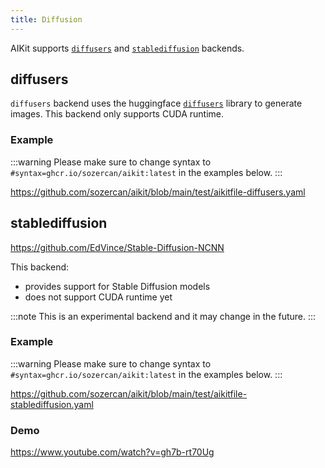 ```yaml
---
title: Diffusion
---
```


AIKit supports [`diffusers`](#diffusers) and [`stablediffusion`](#stablediffusion) backends.

## diffusers

`diffusers` backend uses the huggingface [`diffusers`](https://huggingface.co/docs/diffusers/en/index) library to generate images. This backend only supports CUDA runtime.

### Example

:::warning
Please make sure to change syntax to `#syntax=ghcr.io/sozercan/aikit:latest` in the examples below.
:::

https://github.com/sozercan/aikit/blob/main/test/aikitfile-diffusers.yaml

## stablediffusion

https://github.com/EdVince/Stable-Diffusion-NCNN

This backend:
- provides support for Stable Diffusion models
- does not support CUDA runtime yet

:::note
This is an experimental backend and it may change in the future.
:::

### Example

:::warning
Please make sure to change syntax to `#syntax=ghcr.io/sozercan/aikit:latest` in the examples below.
:::

https://github.com/sozercan/aikit/blob/main/test/aikitfile-stablediffusion.yaml

### Demo

https://www.youtube.com/watch?v=gh7b-rt70Ug
